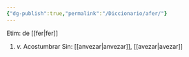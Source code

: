 ```yaml
---
{"dg-publish":true,"permalink":"/Diccionario/afer/"}
---
```


Etim: de [[fer\|fer]]
1. *v.* Acostumbrar
    Sin: [[anvezar\|anvezar]], [[avezar\|avezar]]